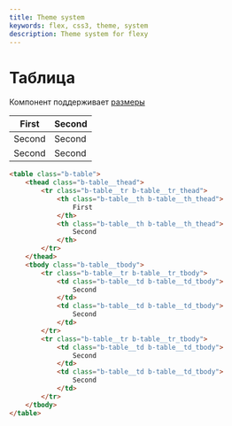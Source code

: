 ```yaml
---
title: Theme system
keywords: flex, css3, theme, system
description: Theme system for flexy
---
```


# Таблица

Компонент поддерживает [размеры](/ui_size.html)

<table class="b-table">
    <thead class="b-table__thead">
        <tr class="b-table__tr b-table__tr_thead">
            <th class="b-table__th b-table__th_thead">
                First
            </th>
            <th class="b-table__th b-table__th_thead">
                Second
            </th>
        </tr>
    </thead>
    <tbody class="b-table__tbody">
        <tr class="b-table__tr b-table__tr_tbody">
            <td class="b-table__td b-table__td_tbody">
                Second
            </td>
            <td class="b-table__td b-table__td_tbody">
                Second
            </td>
        </tr>
        <tr class="b-table__tr b-table__tr_tbody">
            <td class="b-table__td b-table__td_tbody">
                Second
            </td>
            <td class="b-table__td b-table__td_tbody">
                Second
            </td>
        </tr>
    </tbody>
</table>

```html
<table class="b-table">
    <thead class="b-table__thead">
        <tr class="b-table__tr b-table__tr_thead">
            <th class="b-table__th b-table__th_thead">
                First
            </th>
            <th class="b-table__th b-table__th_thead">
                Second
            </th>
        </tr>
    </thead>
    <tbody class="b-table__tbody">
        <tr class="b-table__tr b-table__tr_tbody">
            <td class="b-table__td b-table__td_tbody">
                Second
            </td>
            <td class="b-table__td b-table__td_tbody">
                Second
            </td>
        </tr>
        <tr class="b-table__tr b-table__tr_tbody">
            <td class="b-table__td b-table__td_tbody">
                Second
            </td>
            <td class="b-table__td b-table__td_tbody">
                Second
            </td>
        </tr>
    </tbody>
</table>
```